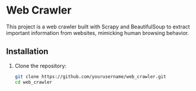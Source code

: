 # Web Crawler

This project is a web crawler built with Scrapy and BeautifulSoup to extract important information from websites, mimicking human browsing behavior.

## Installation

1. Clone the repository:
   ```bash
   git clone https://github.com/yourusername/web_crawler.git
   cd web_crawler
